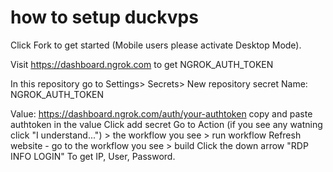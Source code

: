 # how to setup duckvps
Click Fork to get started (Mobile users please activate Desktop Mode).

Visit https://dashboard.ngrok.com to get NGROK_AUTH_TOKEN

In this repository go to Settings> Secrets> New repository secret
Name: NGROK_AUTH_TOKEN

Value: https://dashboard.ngrok.com/auth/your-authtoken copy and paste authtoken in the value
Click add secret
Go to Action (if you see any watning click "I understand...") > the workflow you see > run workflow
Refresh website - go to the workflow you see > build
Click the down arrow "RDP INFO LOGIN" To get IP, User, Password.
